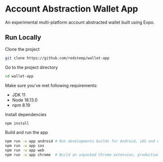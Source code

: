 
# Account Abstraction Wallet App

An experimental multi-platform account abstracted wallet built using Expo.

## Run Locally

Clone the project

```bash
git clone https://github.com/redsteep/wallet-app
```

Go to the project directory

```bash
cd wallet-app
```

Make sure you've met following requirements:

- JDK 11
- Node 18.13.0
- npm 8.19

Install dependencies

```bash
npm install
```

Build and run the app

```bash
npm run -w app android # Run developments builds for Android, iOS and web
npm run -w app ios
npm run -w app web
npm run -w app chrome  # Build an unpacked Chrome extension, production bundle
```
